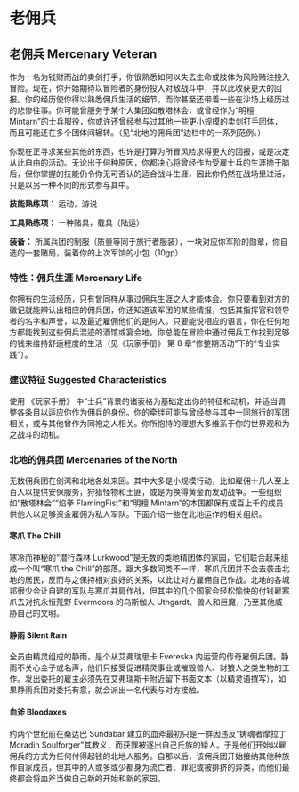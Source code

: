 # 老佣兵

## **老佣兵 Mercenary Veteran**

作为一名为钱财而战的卖剑打手，你很熟悉如何以失去生命或肢体为风险赌注投入冒险。现在，你开始期待以冒险者的身份投入对敌战斗中，并以此收获更大的回报。你的经历使你得以熟悉佣兵生活的细节，而你甚至还带着一些在沙场上经历过的悲惨往事。你可能曾服务于某个大集团如散塔林会，或曾经作为“明檀 Mintarn”的士兵服役，你或许还曾经参与过其他一些更小规模的卖剑打手团体，而且可能还在多个团体间辗转。（见“北地的佣兵团”边栏中的一系列范例。）

你现在正寻求某些其他的东西，也许是打算为所冒风险求得更大的回报，或是决定从此自由的活动。无论出于何种原因，你都决心将曾经作为受雇士兵的生涯抛于脑后，但你掌握的技能仍令你无可否认的适合战斗生涯，因此你仍然在战场里过活，只是以另一种不同的形式参与其中。

**技能熟练项：** 运动，游说

**工具熟练项：** 一种赌具，载具（陆运）

**装备：** 所属兵团的制服（质量等同于旅行者服装），一块对应你军阶的勋章，你自选的一套赌局，装着你的上次军饷的小包（10gp）

### 特性：佣兵生涯 Mercenary Life

你拥有的生活经历，只有曾同样从事过佣兵生涯之人才能体会。你只要看到对方的徽记就能辨认出相应的佣兵团，你还知道该军团的某些情报，包括其指挥官和领导者的名字和声誉，以及最近雇佣他们的是何人。只要能说相应的语言，你在任何地方都能找到这些佣兵混迹的酒馆或宴会地。你总能在冒险中通过佣兵工作找到足够的钱来维持舒适程度的生活（见《玩家手册》 第 8 章“修整期活动”下的“专业实践”）。

### 建议特征 Suggested Characteristics

使用 《玩家手册》 中“士兵”背景的诸表格为基础定出你的特征和动机，并适当调整各条目以适应你作为佣兵的身份。你的牵绊可能与曾经参与其中一同旅行的军团相关，或与其他曾作为同袍之人相关。你所抱持的理想大多维系于你的世界观和为之战斗的动机。

### 北地的佣兵团 Mercenaries of the North

无数佣兵团在剑湾和北地各处来回。其中大多是小规模行动，比如雇佣十几人至上百人以提供安保服务，狩猎怪物和土匪，或是为换得黄金而发动战争。一些组织如“散塔林会”“焰拳 FlamingFist”和“明檀 Mintarn”的本国都保有成百上千的成员供他人以足够资金雇佣为私人军队。下面介绍一些在北地运作的相关组织。

#### 寒爪 The Chill 

寒冷而神秘的“潜行森林 Lurkwood”是无数的类地精团体的家园，它们联合起来组成一个叫“寒爪 the Chill”的部落。跟大多数同类不一样，寒爪兵团并不会去袭击北地的居民，反而与之保持相对良好的关系，以此让对方雇佣自己作战。北地的各城邦很少会让自建的军队与寒爪并肩作战，但其中的几个国家会轻松愉快的付钱雇寒爪去对抗永恒荒野 Evermoors 的乌斯伽人 Uthgardt、兽人和巨魔，乃至其他威胁自己的文明。

#### 静雨 Silent Rain 

全员由精灵组成的静雨，是个从艾弗瑞思卡 Evereska 内运营的传奇雇佣兵团。静雨不关心金子或名声，他们只接受促进精灵事业或摧毁兽人、豺狼人之类生物的工作。发出委托的雇主必须先在艾弗瑞斯卡附近留下书面文本（以精灵语撰写），如果静雨兵团对委托有意，就会派出一名代表与对方接触。

#### 血斧 Bloodaxes 

约两个世纪前在桑达巴 Sundabar 建立的血斧最初只是一群因违反“铸魂者摩拉丁 Moradin Soulforger”其教义，而获罪被逐出自己氏族的矮人。于是他们开始以雇佣兵的方式为任何付得起钱的北地人服务。自那以后，该佣兵团开始接纳其他种族作自家成员，但其中的人或多或少都身为流亡者、罪犯或被排挤的异类，而他们最终都会将血斧当做自己新的开始和新的家园。
